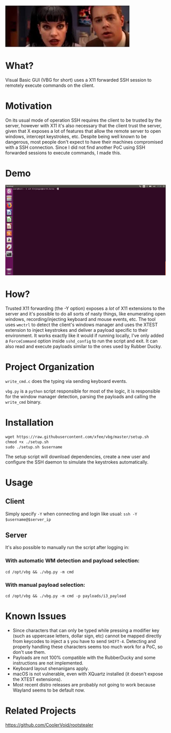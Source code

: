 ![Visual Basic GUI](vbg.jpg "Visual Basic GUI")
# What?

Visual Basic GUI (VBG for short) uses a X11 forwarded SSH session to remotely execute commands on the client.

# Motivation

On its usual mode of operation SSH requires the client to be trusted by the server, however with X11
it's also necessary that the client trust the server, given that X exposes a lot of features that
allow the remote server to open windows, intercept keystrokes, etc. Despite being well known to be
dangerous, most people don't expect to have their machines compromised with a SSH connection.
Since I did not find another PoC using SSH forwarded sessions to execute commands, I made this.

# Demo

![DEMO](demo.gif "DEMO")

# How?

Trusted X11 forwarding (the -Y option) exposes a *lot* of X11 extensions to the server and it's
possible to do all sorts of nasty things, like enumerating open windows, recording/injecting
keyboard and mouse events, etc.
The tool uses `wmctrl` to detect the client's windows manager and uses the XTEST extension to inject
keystrokes and deliver a payload specific to their environment. It works exactly like it would if
running locally, I've only added a `ForceCommand` option inside `sshd_config` to run the script and
exit. It can also read and execute payloads similar to the ones used by Rubber Ducky.

# Project Organization

`write_cmd.c` does the typing via sending keyboard events.

`vbg.py` is a `python` script responsible for most of the logic, it is responsible for the window
manager detection, parsing the payloads and calling the `write_cmd` binary.

# Installation

```
wget https://raw.githubusercontent.com/xfee/vbg/master/setup.sh
chmod +x ./setup.sh
sudo ./setup.sh $username
```

The setup script will download dependencies, create a new user and configure the SSH daemon to
simulate the keystrokes automatically.

# Usage
## Client

Simply specify `-Y` when connecting and login like usual:
`ssh -Y $username@$server_ip`

## Server
It's also possible to manually run the script after logging in:

### With automatic WM detection and payload selection:
```
cd /opt/vbg && ./vbg.py -m cmd
```

### With manual payload selection:
```
cd /opt/vbg && ./vbg.py -m cmd -p payloads/i3_payload
```

# Known Issues

* Since characters that can only be typed while pressing a modifier key (such as uppercase letters, dollar
sign, etc) cannot be mapped directly from keycodes to inject a `$` you have to send `SHIFT-4`.
Detecting and properly handling these characters seems too much work for a PoC, so don't use them.
* Payloads are not 100% compatible with the RubberDucky and some instructions are not implemented.
* Keyboard layout shenanigans apply.
* macOS is not vulnerable, even with XQuartz installed (it doesn't expose the XTEST extensions).
* Most recent distro releases are probably not going to work because Wayland seems to be default now.

# Related Projects

https://github.com/CoolerVoid/rootstealer

